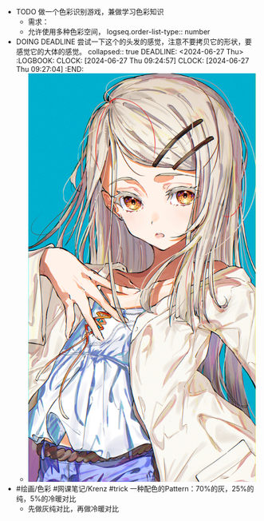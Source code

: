 - TODO 做一个色彩识别游戏，兼做学习色彩知识
	- 需求：
	- 允许使用多种色彩空间，
	  logseq.order-list-type:: number
- DOING DEADLINE 尝试一下这个的头发的感觉，注意不要拷贝它的形状，要感觉它的大体的感觉。
  collapsed:: true
  DEADLINE: <2024-06-27 Thu>
  :LOGBOOK:
  CLOCK: [2024-06-27 Thu 09:24:57]
  CLOCK: [2024-06-27 Thu 09:27:04]
  :END:
	- ![1719451243308.png](../assets/1719451243308_1719453703024_0.png)
- #绘画/色彩 #网课笔记/Krenz #trick 一种配色的Pattern：70%的灰，25%的纯，5%的冷暖对比
	- 先做灰纯对比，再做冷暖对比